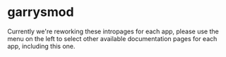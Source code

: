 # garrysmod

Currently we're reworking these intropages for each app, please use the menu on the left to select other available documentation pages for each app, including this one.
